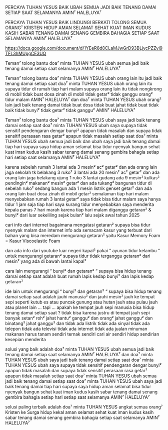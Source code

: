 PERCAYA TUHAN YESUS BAIK UBAH SEMUA JADI BAIK TENANG DAMAI SETIAP SAAT SELAMANYA AMIN⁷ HALELUYA⁷

PERCAYA TUHAN YESUS BAIK LINDUNGI BERKATI TOLONG SEMUA ORANG⁷ KRISTEN HIDUP AMAN SELAMAT SEHAT KUAT IMAN KUDUS KASIH SABAR TENANG DAMAI SENANG GEMBIRA BAHAGIA SETIAP SAAT SELAMANYA AMIN⁷ HALELUYA⁷

https://docs.google.com/document/d/1YEeR8d8CLaMJwGrD93BLjycPZZvi9TFL3hMUpgCE3UQ

Teman⁷ tolong bantu doa⁷ minta TUHAN YESUS ubah semua jadi baik tenang damai setiap saat selamanya AMIN⁷ HALELUYA⁷

Teman⁷ tolong bantu doa⁷ minta TUHAN YESUS ubah orang lain itu jadi baik tenang damai setiap saat doa⁷ minta TUHAN YESUS ubah orang lain itu supaya tidur di rumah tiap hari malam supaya orang lain itu tidak nongkrong di mobil tidak buat dosa zinah di mobil tidak getar² tidak ganggu orang² tidur malam AMIN⁷ HALELUYA⁷ dan doa⁷ minta TUHAN YESUS ubah orang² lain jadi baik tenang damai tidak buat dosa tidak buat jahat tidak buat tidak baik tidak bunyi² tidak getar² tidak ganggu² AMIN⁷ HALELUYA⁷

Teman⁷ tolong bantu doa⁷ minta TUHAN YESUS ubah saya jadi baik tenang damai setiap saat doa⁷ minta TUHAN YESUS ubah saya supaya tidak sensitif pendengaran dengar bunyi² apapun tidak masalah dan supaya tidak sensitif perasaan rasa getar² apapun tidak masalah setiap saat doa⁷ minta TUHAN YESUS ubah semua jadi baik dan ubah saya jadi baik tenang damai tiap hari supaya saya hidup aman selamat bisa tidur nyenyak bangun sehat kuat iman kudus kasih sabar tenang damai senang gembira bahagia setiap hari setiap saat selamanya AMIN⁷ HALELUYA⁷

karena sebelah rumah 3 lantai ada 3 mesin² ac² getar² dan ada orang lain jaga sekolah tk belakang 3 ruko² 3 lantai ada 20 mesin² ac² getar² dan ada orang lain jaga belakang ujung 1 ruko 3 lantai gudang ada 9 mesin² kulkas² pendingin² makanan² mesin² getar² dan ada tukang² bangunan tidur di sebelah ruko² sedang bangun ada 1 mesin listrik genset getar² dan ada orang lain buat dosa zinah di mobil getar² semalaman tiap hari malam menyebabkan rumah 3 lantai getar² saya tidak bisa tidur malam saya hanya tidur 1 jam saja tiap hari saya kurang tidur menyebabkan saya menderita kepala panas 7 hari marah karena tiap hari malam diganggu getaran² & bunyi² dari luar sekeliling sejak bulan² lalu sejak awal tahun 2025

cari info dari internet bagaimana mengatasi getaran² supaya bisa tidur nyenyak malam dan internet info ada semacam kasur yang terbuat dari bahan yang bisa meredam mengurangi getaran² yaitu Kasur Memory Foam = Kasur Viscoelastic Foam

dan ada info dari youtube luar negeri kapal² pakai “ ayunan tidur kelambu “ untuk mengurangi getaran² supaya tidur tidak terganggu getaran² dari mesin² yang ada di bawah lantai kapal²

cara lain mengurangi “ bunyi² dan getaran² “ supaya bisa hidup tenang damai setiap saat adalah buat rumah lapis kedap bunyi² dan lapis kedap getaran²

ide lain untuk mengurangi “ bunyi² dan getaran² “ supaya bisa hidup tenang damai setiap saat adalah jauhi manusia² dan jauhi mesin² jauh ke tempat sepi seperti kutub es atau puncak gunung atau hutan jauh atau pulau jauh atau planet lain … tapi … apakah ke tempat jauh sepi manusia bisa hidup tenang damai setiap saat ? tidak bisa karena justru di tempat jauh sepi banyak setan² roh² jahat hantu² ganggu² dan orang² jahat ganggu² dan binatang² jahat ganggu² dan tidak ada listrik tidak ada sinyal tidak ada telepon tidak ada televisi tidak ada internet tidak ada jualan minuman makanan harus tanam sendiri ternak sendiri cari air sendiri hidup sendirian kesepian menderita

solusi yang baik adalah doa⁷ minta TUHAN YESUS ubah semua jadi baik tenang damai setiap saat selamanya AMIN⁷ HALELUYA⁷ dan doa⁷ minta TUHAN YESUS ubah saya jadi baik tenang damai setiap saat doa⁷ minta TUHAN YESUS ubah saya supaya tidak sensitif pendengaran dengar bunyi² apapun tidak masalah dan supaya tidak sensitif perasaan rasa getar² apapun tidak masalah setiap saat doa⁷ minta TUHAN YESUS ubah semua jadi baik tenang damai setiap saat doa⁷ minta TUHAN YESUS ubah saya jadi baik tenang damai tiap hari supaya saya hidup aman selamat bisa tidur nyenyak bangun sehat kuat iman kudus kasih sabar tenang damai senang gembira bahagia setiap hari setiap saat selamanya AMIN⁷ HALELUYA⁷

solusi paling terbaik adalah doa⁷ minta TUHAN YESUS angkat semua orang⁷ Kristen ke Surga hidup kekal aman selamat sehat kuat iman kudus kasih sabar tenang damai senang gembira bahagia setiap saat selamanya AMIN⁷ HALELUYA⁷
